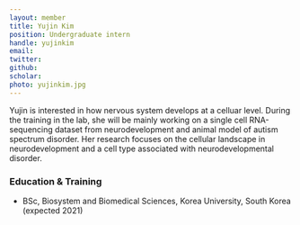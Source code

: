 ```yaml
---
layout: member
title: Yujin Kim
position: Undergraduate intern
handle: yujinkim
email:
twitter:
github:
scholar: 
photo: yujinkim.jpg
---
```


  Yujin is interested in how nervous system develops at a celluar level. During the training in the lab, she will be mainly working on a single cell RNA-sequencing dataset from neurodevelopment and animal model of autism spectrum disorder. Her research focuses on the cellular landscape in neurodevelopment and a cell type associated with neurodevelopmental disorder. 


### Education & Training
- BSc, Biosystem and Biomedical Sciences, Korea University, South Korea (expected 2021)